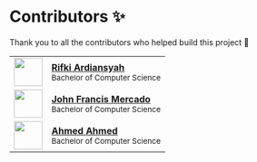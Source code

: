 # Contributors ✨

Thank you to all the contributors who helped build this project 🎉

<!-- Do not remove anything from this file. -->

<table>
    <tbody>
        <tr>
            <td>
                <img
                src="https://avatars.githubusercontent.com/u/49678787?v=4"
                width="50px;"
                />
            </td>
            <td>
                <b>
                    <a href="https://github.com/rifkiard"> Rifki Ardiansyah </a>
                </b>
                <br />
                <sub>Bachelor of Computer Science</sub>
            </td>
        </tr>
        <tr>
            <td>
                <img
                src="https://user-images.githubusercontent.com/76246537/222873452-1b59164d-f21d-48eb-a769-bce213990c2d.jpg"
                width="50px;"
                />
            </td>
            <td>
                <b>
                    <a href="https://github.com/dec0de284"> John Francis Mercado </a>
                </b>
                <br />
                <sub>Bachelor of Computer Science</sub>
            </td>
        </tr>
        <tr>
            <td>
                <img
                src="https://avatars.githubusercontent.com/u/126442673?s=400&u=e196e447b05ad307ce458391c2beeb59c0e55007&v=4"
                width="50px;"
                />
            </td>
            <td>
                <b>
                    <a href="https://github.com/Fir3Boy"> Ahmed Ahmed </a>
                </b>
                <br />
                <sub>Bachelor of Computer Science</sub>
            </td>
        </tr>
        <!-- ⤴ Create a new line and paste the copied code from the snippet above here. ⤴ -->
    </tbody>
</table>
